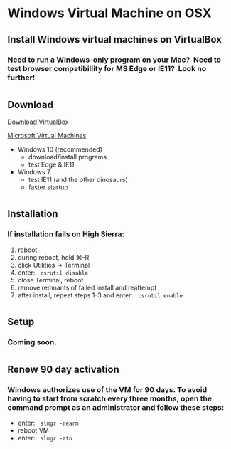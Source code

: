 # Windows Virtual Machine on OSX

## Install Windows virtual machines on VirtualBox

### Need to run a Windows-only program on your Mac?&nbsp; Need to test browser compatibillity for MS Edge or IE11?&nbsp; Look no further!

#

## Download

[Download VirtualBox](https://www.virtualbox.org/wiki/Downloads)

[Microsoft Virtual Machines](https://developer.microsoft.com/en-us/microsoft-edge/tools/vms/)

- Windows 10 (recommended) 
    - download/install programs
    - test Edge & IE11
- Windows 7
    - test IE11 (and the other dinosaurs)
    - faster startup

#

## Installation

### If installation fails on High Sierra:

1. reboot
2. during reboot, hold ⌘-R
3. click Utilities -> Terminal
4. enter: &nbsp; `csrutil disable`
5. close Terminal, reboot
6. remove remnants of failed install and reattempt
7. after install, repeat steps 1-3 and enter: &nbsp; `csrutil enable`

#

## Setup

### Coming soon.

#

## Renew 90 day activation

### Windows authorizes use of the VM for 90 days.  To avoid having to start from scratch every three months, open the command prompt as an administrator and follow these steps:

- enter: &nbsp; `slmgr -rearm`
- reboot VM
- enter: &nbsp; `slmgr -ato`